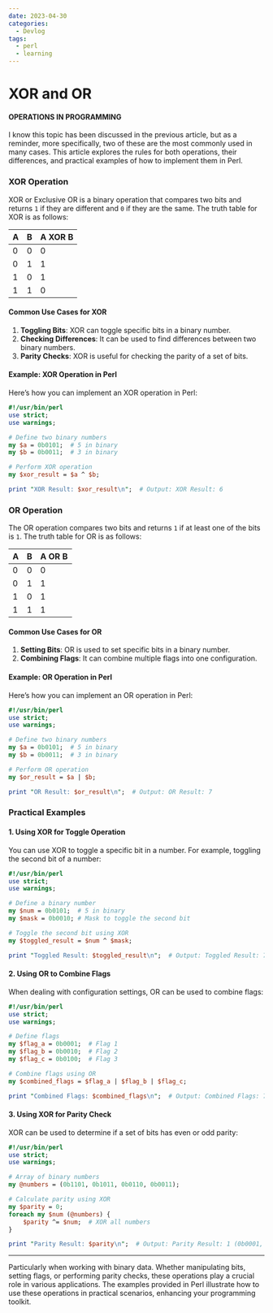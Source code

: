 ```yaml
---
date: 2023-04-30
categories:
  - Devlog
tags:
  - perl
  - learning
---
```


# XOR and OR 
#### OPERATIONS IN PROGRAMMING

I know this topic has been discussed in the previous article, but as a reminder, more specifically, two of these are the most commonly used in many cases.<!-- more --> This article explores the rules for both operations, their differences, and practical examples of how to implement them in Perl.

### XOR Operation

XOR or Exclusive OR is a binary operation that compares two bits and returns `1` if they are different and `0` if they are the same. The truth table for XOR is as follows:

| A | B | A XOR B |
|---|---|---------|
| 0 | 0 |    0    |
| 0 | 1 |    1    |
| 1 | 0 |    1    |
| 1 | 1 |    0    |

#### Common Use Cases for XOR

1. **Toggling Bits**: XOR can toggle specific bits in a binary number.
2. **Checking Differences**: It can be used to find differences between two binary numbers.
3. **Parity Checks**: XOR is useful for checking the parity of a set of bits.

#### Example: XOR Operation in Perl

Here’s how you can implement an XOR operation in Perl:

```perl linenums="1"
#!/usr/bin/perl
use strict;
use warnings;

# Define two binary numbers
my $a = 0b0101;  # 5 in binary
my $b = 0b0011;  # 3 in binary

# Perform XOR operation
my $xor_result = $a ^ $b;

print "XOR Result: $xor_result\n";  # Output: XOR Result: 6
```

### OR Operation

The OR operation compares two bits and returns `1` if at least one of the bits is `1`. The truth table for OR is as follows:

| A | B | A OR B |
|---|---|--------|
| 0 | 0 |   0    |
| 0 | 1 |   1    |
| 1 | 0 |   1    |
| 1 | 1 |   1    |

#### Common Use Cases for OR

1. **Setting Bits**: OR is used to set specific bits in a binary number.
2. **Combining Flags**: It can combine multiple flags into one configuration.

#### Example: OR Operation in Perl

Here’s how you can implement an OR operation in Perl:

```perl linenums="1"
#!/usr/bin/perl
use strict;
use warnings;

# Define two binary numbers
my $a = 0b0101;  # 5 in binary
my $b = 0b0011;  # 3 in binary

# Perform OR operation
my $or_result = $a | $b;

print "OR Result: $or_result\n";  # Output: OR Result: 7
```

### Practical Examples

#### 1. Using XOR for Toggle Operation

You can use XOR to toggle a specific bit in a number. For example, toggling the second bit of a number:

```perl linenums="1"
#!/usr/bin/perl
use strict;
use warnings;

# Define a binary number
my $num = 0b0101;  # 5 in binary
my $mask = 0b0010; # Mask to toggle the second bit

# Toggle the second bit using XOR
my $toggled_result = $num ^ $mask;

print "Toggled Result: $toggled_result\n";  # Output: Toggled Result: 7 (0b0111)
```

#### 2. Using OR to Combine Flags

When dealing with configuration settings, OR can be used to combine flags:

```perl linenums="1"
#!/usr/bin/perl
use strict;
use warnings;

# Define flags
my $flag_a = 0b0001;  # Flag 1
my $flag_b = 0b0010;  # Flag 2
my $flag_c = 0b0100;  # Flag 3

# Combine flags using OR
my $combined_flags = $flag_a | $flag_b | $flag_c;

print "Combined Flags: $combined_flags\n";  # Output: Combined Flags: 7 (0b0111)
```

#### 3. Using XOR for Parity Check

XOR can be used to determine if a set of bits has even or odd parity:

```perl linenums="1"
#!/usr/bin/perl
use strict;
use warnings;

# Array of binary numbers
my @numbers = (0b1101, 0b1011, 0b0110, 0b0011);

# Calculate parity using XOR
my $parity = 0;
foreach my $num (@numbers) {
    $parity ^= $num;  # XOR all numbers
}

print "Parity Result: $parity\n";  # Output: Parity Result: 1 (0b0001, odd parity)
```

---
Particularly when working with binary data. Whether manipulating bits, setting flags, or performing parity checks, these operations play a crucial role in various applications. The examples provided in Perl illustrate how to use these operations in practical scenarios, enhancing your programming toolkit.
